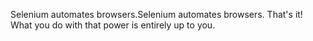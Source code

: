 Selenium automates browsers.Selenium automates browsers. That's it! What you do with that power is entirely up to you.
